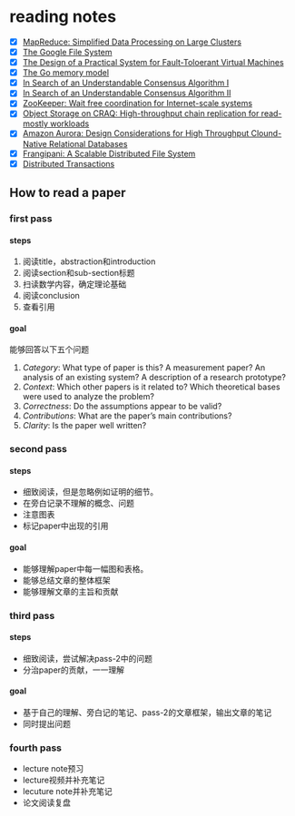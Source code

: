 # reading notes

- [x] [MapReduce: Simplified Data Processing on Large Clusters](./1.mapreduce.md)
- [x] [The Google File System](./2.gfs.md)
- [x] [The Design of a Practical System for Fault-Toloerant Virtual Machines](./3.vm-ft.md)
- [x] [The Go memory model](./4.go-memory-model.md)
- [x] [In Search of an Understandable Consensus Algorithm I](./5.raft-I.md)
- [x] [In Search of an Understandable Consensus Algorithm II](./6.raft-II.md)
- [x] [ZooKeeper: Wait free coordination for Internet-scale systems](./7.zookeeper.md)
- [x] [Object Storage on CRAQ: High-throughput chain replication for read-mostly workloads](./8.craq.md)
- [x] [Amazon Aurora: Design Considerations for High Throughput Clound-Native Relational Databases](./9.aurora.md)
- [x] [Frangipani: A Scalable Distributed File System](./10.grangipani.md)
- [x] [Distributed Transactions](./11.distributed-transactions.md)

## How to read a paper

### first pass

#### steps

1. 阅读title，abstraction和introduction
2. 阅读section和sub-section标题
3. 扫读数学内容，确定理论基础
4. 阅读conclusion
5. 查看引用

#### goal

能够回答以下五个问题

1. *Category*: What type of paper is this? A measurement paper? An analysis of an existing system? A description of a research prototype?
2. *Context*: Which other papers is it related to? Which theoretical bases were used to analyze the problem?
3. *Correctness*: Do the assumptions appear to be valid?
4. *Contributions*: What are the paper’s main contributions?
5. *Clarity*: Is the paper well written?

### second pass

#### steps

+ 细致阅读，但是忽略例如证明的细节。
+ 在旁白记录不理解的概念、问题
+ 注意图表
+ 标记paper中出现的引用

#### goal

+ 能够理解paper中每一幅图和表格。
+ 能够总结文章的整体框架
+ 能够理解文章的主旨和贡献

### third pass

#### steps

+ 细致阅读，尝试解决pass-2中的问题
+ 分治paper的贡献，一一理解

#### goal

+ 基于自己的理解、旁白记的笔记、pass-2的文章框架，输出文章的笔记
+ 同时提出问题

### fourth pass

+ lecture note预习
+ lecture视频并补充笔记
+ lecuture note并补充笔记
+ 论文阅读复盘
